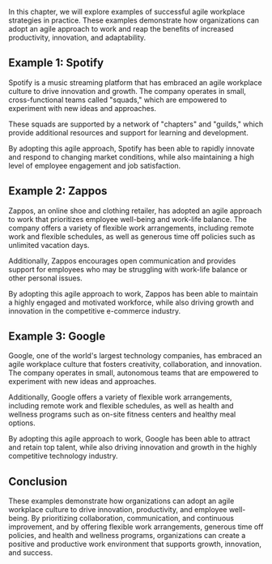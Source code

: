 
In this chapter, we will explore examples of successful agile workplace strategies in practice. These examples demonstrate how organizations can adopt an agile approach to work and reap the benefits of increased productivity, innovation, and adaptability.

Example 1: Spotify
------------------

Spotify is a music streaming platform that has embraced an agile workplace culture to drive innovation and growth. The company operates in small, cross-functional teams called "squads," which are empowered to experiment with new ideas and approaches.

These squads are supported by a network of "chapters" and "guilds," which provide additional resources and support for learning and development.

By adopting this agile approach, Spotify has been able to rapidly innovate and respond to changing market conditions, while also maintaining a high level of employee engagement and job satisfaction.

Example 2: Zappos
-----------------

Zappos, an online shoe and clothing retailer, has adopted an agile approach to work that prioritizes employee well-being and work-life balance. The company offers a variety of flexible work arrangements, including remote work and flexible schedules, as well as generous time off policies such as unlimited vacation days.

Additionally, Zappos encourages open communication and provides support for employees who may be struggling with work-life balance or other personal issues.

By adopting this agile approach to work, Zappos has been able to maintain a highly engaged and motivated workforce, while also driving growth and innovation in the competitive e-commerce industry.

Example 3: Google
-----------------

Google, one of the world's largest technology companies, has embraced an agile workplace culture that fosters creativity, collaboration, and innovation. The company operates in small, autonomous teams that are empowered to experiment with new ideas and approaches.

Additionally, Google offers a variety of flexible work arrangements, including remote work and flexible schedules, as well as health and wellness programs such as on-site fitness centers and healthy meal options.

By adopting this agile approach to work, Google has been able to attract and retain top talent, while also driving innovation and growth in the highly competitive technology industry.

Conclusion
----------

These examples demonstrate how organizations can adopt an agile workplace culture to drive innovation, productivity, and employee well-being. By prioritizing collaboration, communication, and continuous improvement, and by offering flexible work arrangements, generous time off policies, and health and wellness programs, organizations can create a positive and productive work environment that supports growth, innovation, and success.
